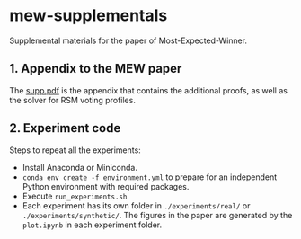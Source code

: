 # mew-supplementals

Supplemental materials for the paper of Most-Expected-Winner.

## 1. Appendix to the MEW paper

The [supp.pdf](https://anonymous.4open.science/r/mew-supplementals-45F7/supp.pdf) is the appendix that contains the additional proofs, as well as the solver for RSM voting profiles.

## 2. Experiment code

Steps to repeat all the experiments:

- Install Anaconda or Miniconda.
- `conda env create -f environment.yml` to prepare for an independent Python environment with required packages.
- Execute `run_experiments.sh`
- Each experiment has its own folder in `./experiments/real/` or `./experiments/synthetic/`. The figures in the paper are generated by the `plot.ipynb` in each experiment folder.
